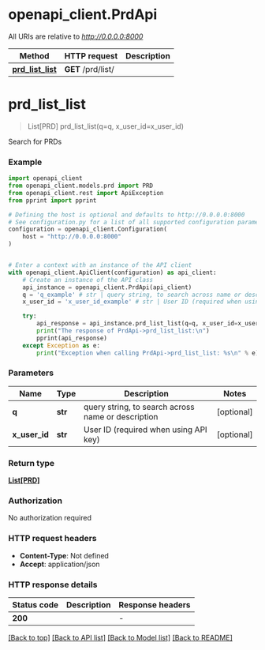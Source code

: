 # openapi_client.PrdApi

All URIs are relative to *http://0.0.0.0:8000*

Method | HTTP request | Description
------------- | ------------- | -------------
[**prd_list_list**](PrdApi.md#prd_list_list) | **GET** /prd/list/ | 


# **prd_list_list**
> List[PRD] prd_list_list(q=q, x_user_id=x_user_id)



Search for PRDs

### Example


```python
import openapi_client
from openapi_client.models.prd import PRD
from openapi_client.rest import ApiException
from pprint import pprint

# Defining the host is optional and defaults to http://0.0.0.0:8000
# See configuration.py for a list of all supported configuration parameters.
configuration = openapi_client.Configuration(
    host = "http://0.0.0.0:8000"
)


# Enter a context with an instance of the API client
with openapi_client.ApiClient(configuration) as api_client:
    # Create an instance of the API class
    api_instance = openapi_client.PrdApi(api_client)
    q = 'q_example' # str | query string, to search across name or description (optional)
    x_user_id = 'x_user_id_example' # str | User ID (required when using API key) (optional)

    try:
        api_response = api_instance.prd_list_list(q=q, x_user_id=x_user_id)
        print("The response of PrdApi->prd_list_list:\n")
        pprint(api_response)
    except Exception as e:
        print("Exception when calling PrdApi->prd_list_list: %s\n" % e)
```



### Parameters


Name | Type | Description  | Notes
------------- | ------------- | ------------- | -------------
 **q** | **str**| query string, to search across name or description | [optional] 
 **x_user_id** | **str**| User ID (required when using API key) | [optional] 

### Return type

[**List[PRD]**](PRD.md)

### Authorization

No authorization required

### HTTP request headers

 - **Content-Type**: Not defined
 - **Accept**: application/json

### HTTP response details

| Status code | Description | Response headers |
|-------------|-------------|------------------|
**200** |  |  -  |

[[Back to top]](#) [[Back to API list]](../README.md#documentation-for-api-endpoints) [[Back to Model list]](../README.md#documentation-for-models) [[Back to README]](../README.md)

